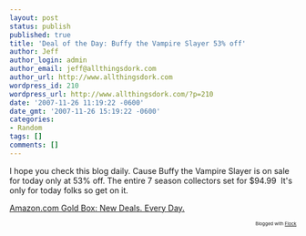 ```yaml
---
layout: post
status: publish
published: true
title: 'Deal of the Day: Buffy the Vampire Slayer 53% off'
author: Jeff
author_login: admin
author_email: jeff@allthingsdork.com
author_url: http://www.allthingsdork.com
wordpress_id: 210
wordpress_url: http://www.allthingsdork.com/?p=210
date: '2007-11-26 11:19:22 -0600'
date_gmt: '2007-11-26 15:19:22 -0600'
categories:
- Random
tags: []
comments: []
---
```

<p>I hope you check this blog daily. Cause Buffy the Vampire Slayer is on sale for today only at 53% off. The entire 7 season collectors set for $94.99&nbsp; It's only for today folks so get on it.</p>
<p><a href="http://www.amazon.com/gp/goldbox">Amazon.com Gold Box: New Deals. Every Day.</a> </p>
<p style="text-align: right; font-size: 8px">Blogged with <a href="http://www.flock.com/blogged-with-flock" title="Flock" target="_new">Flock</a></p></p>
